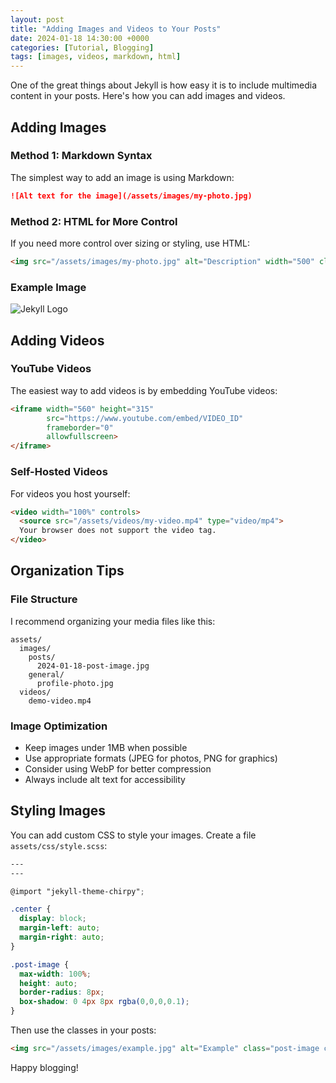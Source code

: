 ```yaml
---
layout: post
title: "Adding Images and Videos to Your Posts"
date: 2024-01-18 14:30:00 +0000
categories: [Tutorial, Blogging]
tags: [images, videos, markdown, html]
---
```


One of the great things about Jekyll is how easy it is to include multimedia content in your posts. Here's how you can add images and videos.

## Adding Images

### Method 1: Markdown Syntax
The simplest way to add an image is using Markdown:

```markdown
![Alt text for the image](/assets/images/my-photo.jpg)
```

### Method 2: HTML for More Control
If you need more control over sizing or styling, use HTML:

```html
<img src="/assets/images/my-photo.jpg" alt="Description" width="500" class="center">
```

### Example Image
![Jekyll Logo](https://jekyllrb.com/img/logo-2x.png)

## Adding Videos

### YouTube Videos
The easiest way to add videos is by embedding YouTube videos:

```html
<iframe width="560" height="315" 
        src="https://www.youtube.com/embed/VIDEO_ID" 
        frameborder="0" 
        allowfullscreen>
</iframe>
```

### Self-Hosted Videos
For videos you host yourself:

```html
<video width="100%" controls>
  <source src="/assets/videos/my-video.mp4" type="video/mp4">
  Your browser does not support the video tag.
</video>
```

## Organization Tips

### File Structure
I recommend organizing your media files like this:

```
assets/
  images/
    posts/
      2024-01-18-post-image.jpg
    general/
      profile-photo.jpg
  videos/
    demo-video.mp4
```

### Image Optimization
- Keep images under 1MB when possible
- Use appropriate formats (JPEG for photos, PNG for graphics)
- Consider using WebP for better compression
- Always include alt text for accessibility

## Styling Images

You can add custom CSS to style your images. Create a file `assets/css/style.scss`:

```scss
---
---

@import "jekyll-theme-chirpy";

.center {
  display: block;
  margin-left: auto;
  margin-right: auto;
}

.post-image {
  max-width: 100%;
  height: auto;
  border-radius: 8px;
  box-shadow: 0 4px 8px rgba(0,0,0,0.1);
}
```

Then use the classes in your posts:

```html
<img src="/assets/images/example.jpg" alt="Example" class="post-image center">
```

Happy blogging! 